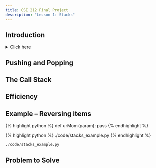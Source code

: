 ```yaml
---
title: CSE 212 Final Project
description: "Lesson 1: Stacks"
---
```


<!-- # Lesson 1 - Stack -->

<!-- - [Introduction](#Introduction)
- [Pushing and Popping](#Pushing-and-Popping)
- [The Call Stack](#The-Call-Stack)
- [Efficiency](#Efficiency)
- [Example – Reversing items](#Example-–-Reversing-items)
- [Problem to Solve](#Problem-to-Solve) -->

## Introduction

<details><summary>Click here</summary>
<!-- ```py -->
<!-- ``` -->
<!-- @@include[stacks_solution.py](code/stacks_solution.py) -->
</details>

## Pushing and Popping
## The Call Stack
## Efficiency
## Example – Reversing items

{% highlight python %}
def urMom(param):
    pass
{% endhighlight %}

{% highlight python %}
./code/stacks_example.py
{% endhighlight %}

```py
./code/stacks_example.py
```

## Problem to Solve
